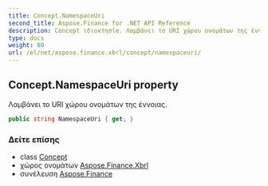 ```yaml
---
title: Concept.NamespaceUri
second_title: Aspose.Finance for .NET API Reference
description: Concept ιδιοκτησία. Λαμβάνει το URI χώρου ονομάτων της έννοιας.
type: docs
weight: 80
url: /el/net/aspose.finance.xbrl/concept/namespaceuri/
---
```

## Concept.NamespaceUri property

Λαμβάνει το URI χώρου ονομάτων της έννοιας.

```csharp
public string NamespaceUri { get; }
```

### Δείτε επίσης

* class [Concept](../)
* χώρος ονομάτων [Aspose.Finance.Xbrl](../../concept/)
* συνέλευση [Aspose.Finance](../../../)


